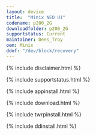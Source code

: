 ```yaml
---
layout: device
title:  "Minix NEO U1"
codename: p200_2G
downloadfolder: p200_2G
supportstatus: Current
maintainer: Dees_Troy
oem: Minix
ddof: "/dev/block/recovery"
---
```


{% include disclaimer.html %}

{% include supportstatus.html %}

{% include appinstall.html %}

{% include download.html %}

{% include twrpinstall.html %}

{% include ddinstall.html %}
